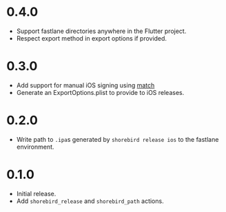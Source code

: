 # 0.4.0

- Support fastlane directories anywhere in the Flutter project.
- Respect export method in export options if provided.

# 0.3.0

- Add support for manual iOS signing using [match](https://docs.fastlane.tools/actions/match/)
- Generate an ExportOptions.plist to provide to iOS releases.

# 0.2.0

- Write path to `.ipa`s generated by `shorebird release ios` to the fastlane
  environment.

# 0.1.0

- Initial release.
- Add `shorebird_release` and `shorebird_path` actions.